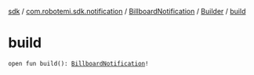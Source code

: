 [sdk](../../../index.md) / [com.robotemi.sdk.notification](../../index.md) / [BillboardNotification](../index.md) / [Builder](index.md) / [build](./build.md)

# build

`open fun build(): `[`BillboardNotification`](../index.md)`!`